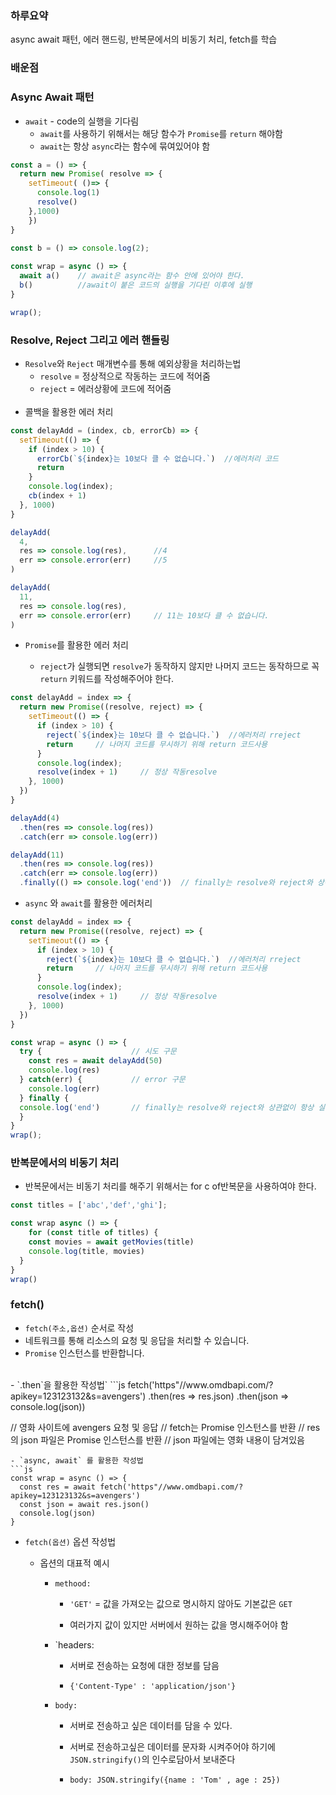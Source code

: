 ### 하루요약
async await 패턴, 에러 핸드링, 반복문에서의 비동기 처리, fetch를 학습
### 배운점
### Async Await 패턴
- `await` - code의 실행을 기다림 
  - `await`를 사용하기 위해서는 해당 함수가 `Promise`를 `return` 해야함
  - `await`는 항상 `async`라는 함수에 묶여있어야 함
```js
const a = () => {
  return new Promise( resolve => {
    setTimeout( ()=> {
      console.log(1)
      resolve()
    },1000)
	})
}

const b = () => console.log(2);
                 
const wrap = async () => {    
  await a()    // await은 async라는 함수 안에 있어야 한다.
  b()          //await이 붙은 코드의 실행을 기다린 이후에 실행
}

wrap();
```
### Resolve, Reject 그리고 에러 핸들링
- `Resolve`와 `Reject` 매개변수를 통해 예외상황을 처리하는법
  - `resolve` = 정상적으로 작동하는 코드에 적어줌
  - `reject` = 에러상황에 코드에 적어줌
  <br/>
- 콜백을 활용한 에러 처리
```js
const delayAdd = (index, cb, errorCb) => {
  setTimeout(() => {
    if (index > 10) {
      errorCb(`${index}는 10보다 클 수 없습니다.`)  //에러처리 코드
      return
    }
    console.log(index);
    cb(index + 1)
  }, 1000)
}

delayAdd(
  4,
  res => console.log(res),      //4
  err => console.error(err)     //5 
)

delayAdd(
  11,
  res => console.log(res),     
  err => console.error(err)     // 11는 10보다 클 수 없습니다.
)
```
- `Promise`를 활용한 에러 처리

  - `reject`가 실행되면 `resolve`가 동작하지 않지만 나머지 코드는 동작하므로
  꼭 `return` 키워드를 작성해주어야 한다.
```js
const delayAdd = index => {
  return new Promise((resolve, reject) => {
    setTimeout(() => {
      if (index > 10) {
        reject(`${index}는 10보다 클 수 없습니다.`)  //에러처리 rreject
        return     // 나머지 코드를 무시하기 위해 return 코드사용
      }
      console.log(index);
      resolve(index + 1)     // 정상 작동resolve
    }, 1000)
  })
}

delayAdd(4)
  .then(res => console.log(res))
  .catch(err => console.log(err))

delayAdd(11)
  .then(res => console.log(res))
  .catch(err => console.log(err))
  .finally(() => console.log('end'))  // finally는 resolve와 reject와 상관없이 항상 실행됨
```
- `async` 와 `await`를 활용한 에러처리
```js
const delayAdd = index => {
  return new Promise((resolve, reject) => {
    setTimeout(() => {
      if (index > 10) {
        reject(`${index}는 10보다 클 수 없습니다.`)  //에러처리 rreject
        return     // 나머지 코드를 무시하기 위해 return 코드사용
      }
      console.log(index);
      resolve(index + 1)     // 정상 작동resolve
    }, 1000)
  })
}

const wrap = async () => {
  try {                    // 시도 구문        
    const res = await delayAdd(50)
    console.log(res)
  } catch(err) {           // error 구문
    console.log(err)
  } finally {
  console.log('end')       // finally는 resolve와 reject와 상관없이 항상 실행됨
  }
}
wrap();
```
### 반복문에서의 비동기 처리
- 반복문에서는 비동기 처리를 해주기 위해서는 for c of반복문을 사용하여야 한다.
```js
const titles = ['abc','def','ghi'];

const wrap async () => {
	for (const title of titles) {
    const movies = await getMovies(title)
    console.log(title, movies)
  }
}
wrap()
```
### fetch()
- `fetch(주소,옵션)` 순서로 작성
- 네트워크를 통해 리소스의 요청 및 응답을 처리할 수 있습니다.
- `Promise` 인스턴스를 반환합니다.
<br/>
- `.then`을 활용한 작성법`
```js
fetch('https"//www.omdbapi.com/?apikey=123123132&s=avengers')
  .then(res => res.json)   
  .then(json => console.log(json))

// 영화 사이트에 avengers 요청 및 응답
// fetch는 Promise 인스턴스를 반환
// res의 json 파일은 Promise 인스턴스를 반환
// json 파일에는 영화 내용이 담겨있음
```
- `async, await` 를 활용한 작성법
```js
const wrap = async () => {
  const res = await fetch('https"//www.omdbapi.com/?apikey=123123132&s=avengers')
  const json = await res.json()
  console.log(json)
}
```
- `fetch(옵션)` 옵션 작성법

  - 옵션의 대표적 예시
    - `methood:` 
      - `'GET'`  = 값을 가져오는 값으로 명시하지 않아도 기본값은 `GET`
      
      - 여러가지 값이 있지만 서버에서 원하는 값을 명시해주어야 함 
    - `headers:
      -  서버로 전송하는 요청에 대한 정보를 담음 
      
      - `{'Content-Type' : 'application/json'}`
     
    - `body:`
      - 서버로 전송하고 싶은 데이터를 담을 수 있다.
      
      - 서버로 전송하고싶은 데이터를 문자화 시켜주어야 
        하기에 `JSON.stringify()`의 인수로담아서 보내준다
      - `body: JSON.stringify({name : 'Tom' , age : 25})`
